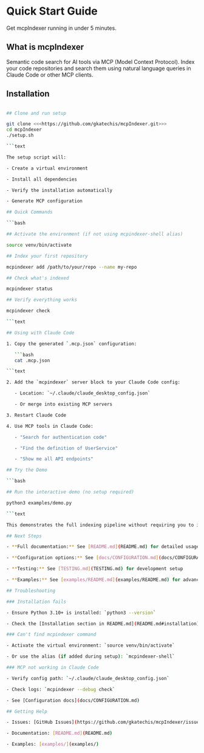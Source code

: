 # Quick Start Guide

Get mcpIndexer running in under 5 minutes.

## What is mcpIndexer

Semantic code search for AI tools via MCP (Model Context Protocol). Index your code repositories and search them using natural language queries in Claude Code or other MCP clients.

## Installation

```bash

## Clone and run setup

git clone <<<https://github.com/gkatechis/mcpIndexer.git>>>
cd mcpIndexer
./setup.sh

```text

The setup script will:

- Create a virtual environment

- Install all dependencies

- Verify the installation automatically

- Generate MCP configuration

## Quick Commands

```bash

## Activate the environment (if not using mcpindexer-shell alias)

source venv/bin/activate

## Index your first repository

mcpindexer add /path/to/your/repo --name my-repo

## Check what's indexed

mcpindexer status

## Verify everything works

mcpindexer check

```text

## Using with Claude Code

1. Copy the generated `.mcp.json` configuration:

   ```bash
   cat .mcp.json

```text

2. Add the `mcpindexer` server block to your Claude Code config:

   - Location: `~/.claude/claude_desktop_config.json`

   - Or merge into existing MCP servers

3. Restart Claude Code

4. Use MCP tools in Claude Code:

   - "Search for authentication code"

   - "Find the definition of UserService"

   - "Show me all API endpoints"

## Try the Demo

```bash

## Run the interactive demo (no setup required)

python3 examples/demo.py

```text

This demonstrates the full indexing pipeline without requiring you to index your own repositories.

## Next Steps

- **Full documentation:** See [README.md](README.md) for detailed usage

- **Configuration options:** See [docs/CONFIGURATION.md](docs/CONFIGURATION.md)

- **Testing:** See [TESTING.md](TESTING.md) for development setup

- **Examples:** See [examples/README.md](examples/README.md) for advanced usage

## Troubleshooting

### Installation fails

- Ensure Python 3.10+ is installed: `python3 --version`

- Check the [Installation section in README.md](README.md#installation)

### Can't find mcpindexer command

- Activate the virtual environment: `source venv/bin/activate`

- Or use the alias (if added during setup): `mcpindexer-shell`

### MCP not working in Claude Code

- Verify config path: `~/.claude/claude_desktop_config.json`

- Check logs: `mcpindexer --debug check`

- See [Configuration docs](docs/CONFIGURATION.md)

## Getting Help

- Issues: [GitHub Issues](https://github.com/gkatechis/mcpIndexer/issues)

- Documentation: [README.md](README.md)

- Examples: [examples/](examples/)
